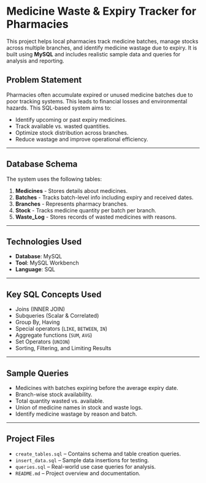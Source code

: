 # Medicine Waste & Expiry Tracker for Pharmacies

This project helps local pharmacies track medicine batches, manage stocks across multiple branches, and identify medicine wastage due to expiry. It is built using **MySQL** and includes realistic sample data and queries for analysis and reporting.

## Problem Statement

Pharmacies often accumulate expired or unused medicine batches due to poor tracking systems. This leads to financial losses and environmental hazards. This SQL-based system aims to:

- Identify upcoming or past expiry medicines.
- Track available vs. wasted quantities.
- Optimize stock distribution across branches.
- Reduce wastage and improve operational efficiency.

---

## Database Schema

The system uses the following tables:

1. **Medicines** - Stores details about medicines.
2. **Batches** - Tracks batch-level info including expiry and received dates.
3. **Branches** - Represents pharmacy branches.
4. **Stock** - Tracks medicine quantity per batch per branch.
5. **Waste_Log** - Stores records of wasted medicines with reasons.

---

## Technologies Used

- **Database**: MySQL
- **Tool**: MySQL Workbench
- **Language**: SQL

---

## Key SQL Concepts Used

- Joins (INNER JOIN)
- Subqueries (Scalar & Correlated)
- Group By, Having
- Special operators (`LIKE`, `BETWEEN`, `IN`)
- Aggregate functions (`SUM`, `AVG`)
- Set Operators (`UNION`)
- Sorting, Filtering, and Limiting Results

---

## Sample Queries

- Medicines with batches expiring before the average expiry date.
- Branch-wise stock availability.
- Total quantity wasted vs. available.
- Union of medicine names in stock and waste logs.
- Identify medicine wastage by reason and batch.

---

## Project Files

- `create_tables.sql` – Contains schema and table creation queries.
- `insert_data.sql` – Sample data insertions for testing.
- `queries.sql` – Real-world use case queries for analysis.
- `README.md` – Project overview and documentation.



